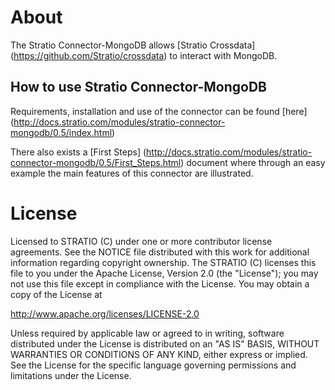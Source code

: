 # About #


The Stratio Connector-MongoDB allows [Stratio Crossdata] (<https://github.com/Stratio/crossdata>) to interact with MongoDB.

## How to use Stratio Connector-MongoDB ##

Requirements, installation and use of the connector can be found [here] (<http://docs.stratio.com/modules/stratio-connector-mongodb/0.5/index.html>)

There also exists a [First Steps] (<http://docs.stratio.com/modules/stratio-connector-mongodb/0.5/First_Steps.html>) document where through an easy example the main features of this connector are illustrated.

# License #

Licensed to STRATIO (C) under one or more contributor license
agreements. See the NOTICE file distributed with this work for
additional information regarding copyright ownership. The STRATIO (C)
licenses this file to you under the Apache License, Version 2.0 (the
"License"); you may not use this file except in compliance with the
License. You may obtain a copy of the License at

http://www.apache.org/licenses/LICENSE-2.0

Unless required by applicable law or agreed to in writing, software
distributed under the License is distributed on an "AS IS" BASIS,
WITHOUT WARRANTIES OR CONDITIONS OF ANY KIND, either express or implied.
See the License for the specific language governing permissions and
limitations under the License.
